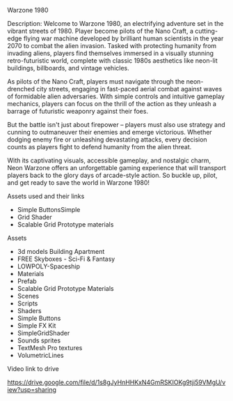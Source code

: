 Warzone 1980

 Description:
Welcome to Warzone 1980, an electrifying adventure set in the vibrant streets of 1980. Player become pilots of the Nano Craft, a cutting-edge flying war machine developed by brilliant human scientists in the year 2070 to combat the alien invasion. Tasked with protecting humanity from invading aliens, players find themselves immersed in a visually stunning retro-futuristic world, complete with classic 1980s aesthetics like neon-lit buildings, billboards, and vintage vehicles.
 
As pilots of the Nano Craft, players must navigate through the neon-drenched city streets, engaging in fast-paced aerial combat against waves of formidable alien adversaries. With simple controls and intuitive gameplay mechanics, players can focus on the thrill of the action as they unleash a barrage of futuristic weaponry against their foes.
 
But the battle isn't just about firepower – players must also use strategy and cunning to outmaneuver their enemies and emerge victorious. Whether dodging enemy fire or unleashing devastating attacks, every decision counts as players fight to defend humanity from the alien 
threat.
 
With its captivating visuals, accessible gameplay, and nostalgic charm, Neon Warzone offers an unforgettable gaming experience that will transport players back to the glory days of arcade-style action. So buckle up, pilot, and get ready to save the world in Warzone 1980!



Assets used and their links

- Simple ButtonsSimple
- Grid Shader
- Scalable Grid Prototype materials


Assets
- 3d models Building Apartment
- FREE Skyboxes - Sci-Fi & Fantasy 
- LOWPOLY-Spaceship 
- Materials
- Prefab
- Scalable Grid Prototype Materials
- Scenes
- Scripts
- Shaders
- Simple Buttons
- Simple FX Kit
- SimpleGridShader
- Sounds sprites
- TextMesh Pro textures
- VolumetricLines

Video link to drive


https://drive.google.com/file/d/1s8gJyHnHHKxN4GmRSKIOKg9tji59VMgU/view?usp=sharing
